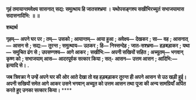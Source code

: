 **गृहं तमायान्तमवेक्ष्य सासनात्** **सद्य: समुत्थाय हि जातसश्भ्रमा ।** **यथोपसङ्गश्य सखीभिरच्युतं** **सभाजयामास सदासनादिभि: ॥ ॥** 

**शब्दार्थ** 

**गृहम्—** **अपने घर पर** **; तम्—** **उसको** **; आयान्तम्—** **आया हुआ** **; अवेक्ष्य—** **देखकर** **; सा—** **वह** **; आसनात्—** **आसन से** **; सद्य:—** **तुरन्त** **; समुत्थाय—** **उठकर** **; हि—** **निस्सन्देह** **; जात-सश्भ्रमा—** **हड़बड़ाकर** **; यथा—** **समुचित ढंग से** **; उपसण्गश्य—** **आगे आकर** **;** **सखीभि:—** **अपनी सखियों सहित** **; अच्युतम्—** **भगवान् कृष्ण को** **; सभाजयाम् आस—** **आदरपूर्वक सत्कार किया** **; सत्-** **आसन—** **उत्तम आसन** **; आदिभि:—** **इत्यादि से।** **.** 

**जब त्रिवक्रा ने उन्हें अपने घर की ओर आते देखा तो वह हड़बड़ाकर तुरन्त ही अपने आसन** **से उठ खड़ी हुई। अपनी सखियों समेत आगे आकर उसने भगवान् अच्युत को उत्तम आसन तथा** **पूजा की अन्य सामग्रियाँ अर्पित करते हुए उनका सत्कार किया।** **** 